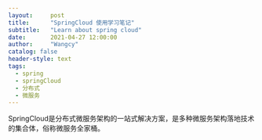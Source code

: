 ```yaml
---
layout:     post
title:      "SpringCloud 使用学习笔记"
subtitle:   "Learn about spring cloud"
date:       2021-04-27 12:00:00
author:     "Wangcy"
catalog: false
header-style: text
tags:
  - spring 
  - springCloud
  - 分布式
  - 微服务
---
```


SpringCloud是分布式微服务架构的一站式解决方案，是多种微服务架构落地技术的集合体，俗称微服务全家桶。
